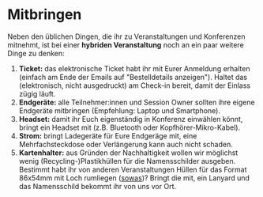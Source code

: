 # Mitbringen

Neben den üblichen Dingen, die ihr zu Veranstaltungen und Konferenzen mitnehmt, ist bei einer **hybriden Veranstaltung** noch an ein paar weitere Dinge zu denken:

1. **Ticket:** das elektronische Ticket habt ihr mit Eurer Anmeldung erhalten (einfach am Ende der Emails auf "Bestelldetails anzeigen"). Haltet das (elektronisch, nicht ausgedruckt) am Check-in bereit, damit der Einlass zügig läuft.
1. **Endgeräte:** alle Teilnehmer:innen und Session Owner sollten ihre eigene Endgeräte mitbringen (Empfehlung: Laptop und Smartphone).
1. **Headset:** damit ihr Euch eigenständig in Konferenz einwählen könnt, bringt ein Headset mit (z.B. Bluetooth oder Kopfhörer-Mikro-Kabel).
1. **Strom:** bringt Ladegeräte für Eure Endgeräge mit, eine Mehrfachsteckdose oder Verlängerung kann auch nicht schaden.
1. **Kartenhalter:** aus Gründen der Nachhaltigkeit wollen wir möglichst wenig (Recycling-)Plastikhüllen für die Namensschilder ausgeben. Bestimmt habt ihr von anderen Veranstaltungen Hüllen für das Format 86x54mm mit Loch rumliegen ([sowas](https://www.amazon.de/Kartenh%C3%BCllen-Transparente-Ausweiskarte-Namenschilder-Kartenhalter/dp/B09WHXBQ6V))? Bringt die mit, ein Lanyard und das Namensschild bekommt ihr von uns vor Ort.